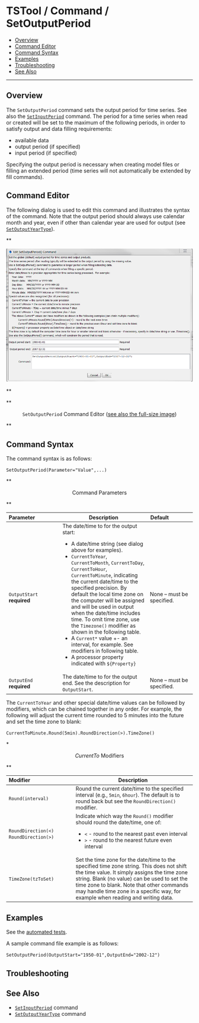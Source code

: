 # TSTool / Command / SetOutputPeriod #

* [Overview](#overview)
* [Command Editor](#command-editor)
* [Command Syntax](#command-syntax)
* [Examples](#examples)
* [Troubleshooting](#troubleshooting)
* [See Also](#see-also)

-------------------------

## Overview ##

The `SetOutputPeriod` command sets the output period for time series.
See also the [`SetInputPeriod`](../SetInputPeriod/SetInputPeriod.md) command.
The period for a time series when read or created will be set to the maximum of the following periods,
in order to satisfy output and data filling requirements:

* available data
* output period (if specified)
* input period (if specified)

Specifying the output period is necessary when creating model files or filling an extended period
(time series will not automatically be extended by fill commands).

## Command Editor ##

The following dialog is used to edit this command and illustrates the syntax of the command.
Note that the output period should always use calendar month and year,
even if other than calendar year are used for output (see [`SetOutputYearType`](../SetOutputYearType/SetOutputYearType.md)).

**<p style="text-align: center;">
![SetOutputPeriod](SetOutputPeriod.png)
</p>**

**<p style="text-align: center;">
`SetOutputPeriod` Command Editor (<a href="../SetOutputPeriod.png">see also the full-size image</a>)
</p>**

## Command Syntax ##

The command syntax is as follows:

```text
SetOutputPeriod(Parameter="Value",...)
```
**<p style="text-align: center;">
Command Parameters
</p>**

| **Parameter**&nbsp;&nbsp;&nbsp;&nbsp;&nbsp;&nbsp;&nbsp;&nbsp;&nbsp;&nbsp;&nbsp;&nbsp;&nbsp;&nbsp;&nbsp;&nbsp; | **Description** | **Default**&nbsp;&nbsp;&nbsp;&nbsp;&nbsp;&nbsp;&nbsp;&nbsp;&nbsp;&nbsp;&nbsp;&nbsp;&nbsp;&nbsp;&nbsp; |
| --------------|-----------------|----------------- |
|`OutputStart`<br>**required**|The date/time to for the output start:<ul><li>A date/time string (see dialog above for examples).</li><li>`CurrentToYear`, `CurrentToMonth`, `CurrentToDay`, `CurrentToHour`, `CurrentToMinute`, indicating the current date/time to the specified precision.  By default the local time zone on the computer will be assigned and will be used in output when the date/time includes time.  To omit time zone, use the `Timezone()` modifier as shown in the following table.</li><li>A `Current*` value +- an interval, for example.  See modifiers in following table.</li><li>A processor property indicated with `${Property}`|None – must be specified.|
|`OutputEnd`<br>**required**|The date/time to for the output end.  See the description for `OutputStart`.|None – must be specified.|

The `CurrentToYear` and other special date/time values can be followed by modifiers,
which can be chained together in any order.
For example, the following will adjust the current time rounded to 5 minutes into the future and set the time zone to blank:

```
CurrentToMinute.Round(5min).RoundDirection(>).TimeZone()
```

**<p style="text-align: center;">
CurrentTo* Modifiers
</p>**

| **Modifier**&nbsp;&nbsp;&nbsp;&nbsp;&nbsp;&nbsp;&nbsp;&nbsp;&nbsp;&nbsp;&nbsp;&nbsp;&nbsp;&nbsp;&nbsp;&nbsp;&nbsp;&nbsp;&nbsp;&nbsp;&nbsp;&nbsp;&nbsp;&nbsp;&nbsp;&nbsp;&nbsp;&nbsp;&nbsp; | **Description** |
|-----------------------|-----------------|
|`Round(interval)`|Round the current date/time to the specified interval (e.g., `5min`, `6hour`). The default is to round back but see the `RoundDirection()` modifier.|
|`RoundDirection(<)`<br>`RoundDirection(>)`|Indicate which way the `Round()` modifier should round the date/time, one of:<ul><li>`<` - round to the nearest past even interval</li><li>`>` - round to the nearest future even interval</li></ul>|
|`TimeZone(tzToSet)`|Set the time zone for the date/time to the specified time zone string.  This does not shift the time value.  It simply assigns the time zone string.  Blank (no value) can be used to set the time zone to blank.  Note that other commands may handle time zone in a specific way, for example when reading and writing data.|

## Examples ##

See the [automated tests](https://github.com/OpenCDSS/cdss-app-tstool-test/tree/master/test/regression/commands/general/SetOutputPeriod).

A sample command file example is as follows:

```
SetOutputPeriod(OutputStart="1950-01",OutputEnd="2002-12")
```

## Troubleshooting ##

## See Also ##

* [`SetInputPeriod`](../SetInputPeriod/SetInputPeriod.md) command
* [`SetOutputYearType`](../SetOutputYearType/SetOutputYearType.md) command
